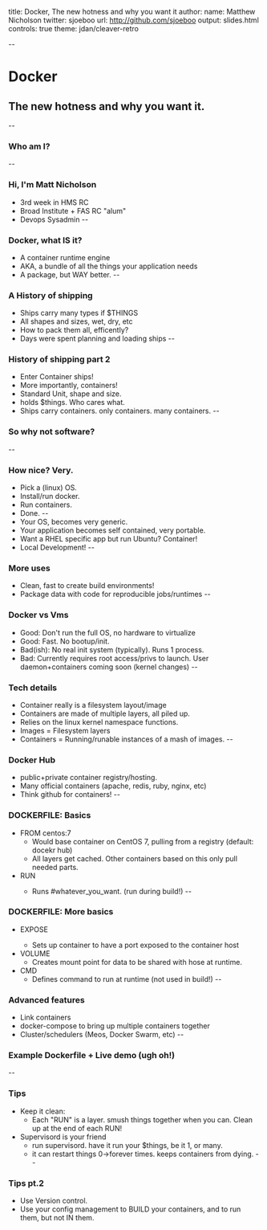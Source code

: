 title: Docker, The new hotness and why you want it
author:
  name: Matthew Nicholson
  twitter: sjoeboo
  url: http://github.com/sjoeboo
output: slides.html
controls: true
theme: jdan/cleaver-retro

--
# Docker
## The new hotness and why you want it.
--
### Who am I?
--
### Hi, I'm Matt Nicholson
* 3rd week in HMS RC
* Broad Institute + FAS RC "alum"
* Devops Sysadmin
--
### Docker, what IS it?
* A container runtime engine
* AKA, a bundle of all the things your application needs
* A package, but WAY better.
--
### A History of shipping
* Ships carry many types if $THINGS
* All shapes and sizes, wet, dry, etc
* How to pack them all, efficently?
* Days were spent planning and loading ships
--
### History of shipping part 2
* Enter Container ships!
* More importantly, containers!
* Standard Unit, shape and size.
* holds $things. Who cares what.
* Ships carry containers. only containers. many containers.
--
### So why not software?
--
### How nice? Very.
* Pick a (linux) OS.
* Install/run docker.
* Run containers.
* Done.
--
* Your OS, becomes very generic.
* Your application becomes self contained, very portable.
* Want a RHEL specific app but run Ubuntu? Container!
* Local Development!
--
### More uses
* Clean, fast to create build environments!
* Package data with code for reproducible jobs/runtimes
--
### Docker vs Vms
* Good: Don't run the full OS, no hardware to virtualize
* Good: Fast. No bootup/init.
* Bad(ish): No real init system (typically). Runs 1 process.
* Bad: Currently requires root access/privs to launch. User daemon+containers coming soon (kernel changes)
--
### Tech details
* Container really is a filesystem layout/image
* Containers are made of multiple layers, all piled up.
* Relies on the linux kernel namespace functions.
* Images = Filesystem layers
* Containers = Running/runable instances of a mash of images.
--
### Docker Hub
* public+private container registry/hosting.
* Many official containers (apache, redis, ruby, nginx, etc)
* Think github for containers!
--
### DOCKERFILE: Basics
* FROM centos:7
  * Would base container on CentOS 7, pulling from a registry (default: docekr hub)
  * All layers get cached. Other containers based on this only pull needed parts.
* RUN <some command>
  * Runs #whatever_you_want. (run during build!)
--
### DOCKERFILE: More basics
  * EXPOSE <port>
    * Sets up container to have a port exposed to the container host
  * VOLUME </path>
    * Creates mount point for data to be shared with hose at runtime.
  * CMD <command>
    * Defines command to run at runtime (not used in build!)
--
### Advanced features
* Link containers
* docker-compose to bring up multiple containers together
* Cluster/schedulers (Meos, Docker Swarm, etc)
--
### Example Dockerfile +  Live demo (ugh oh!)
--
### Tips
* Keep it clean:
  * Each "RUN" is a layer. smush things together when you can. Clean up at the end of each RUN!
* Supervisord is your friend
  * run supervisord. have it run your $things, be it 1, or many.
  * it can restart things 0->forever times. keeps containers from dying.
--
### Tips pt.2
  * Use Version control.
  * Use your config management to BUILD your containers, and to run them, but not IN them.
